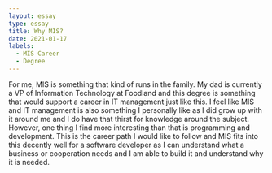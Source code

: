 ```yaml
---
layout: essay
type: essay
title: Why MIS?
date: 2021-01-17
labels:
  - MIS Career
  - Degree
---
```


For me, MIS is something that kind of runs in the family. My dad is currently a VP of Information Technology at Foodland and this degree is something that would support a career in IT management just like this. I feel like MIS and IT management is also something I personally like as I did grow up with it around me and I do have that thirst for knowledge around the subject. However, one thing I find more interesting than that is programming and development. This is the career path I would like to follow and MIS fits into this decently well for a software developer as I can understand what a business or cooperation needs and I am able to build it and understand why it is needed.
